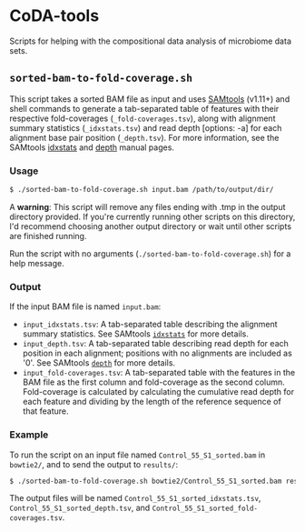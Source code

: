 # CoDA-tools

Scripts for helping with the compositional data analysis of microbiome data sets.

## `sorted-bam-to-fold-coverage.sh`

This script takes a sorted BAM file as input and uses [SAMtools](http://samtools.sourceforge.net/) (v1.11+) and shell commands to generate a tab-separated table of features with their respective fold-coverages (`_fold-coverages.tsv`), along with alignment summary statistics (`_idxstats.tsv`) and read depth \[options: -a\] for each alignment base pair position (`_depth.tsv`). For more information, see the SAMtools [idxstats](https://www.htslib.org/doc/samtools-idxstats.html) and [depth](http://www.htslib.org/doc/samtools-depth.html) manual pages.

### Usage

```bash
$ ./sorted-bam-to-fold-coverage.sh input.bam /path/to/output/dir/
```

A **warning**: This script will remove any files ending with .tmp in the output directory provided. If you're currently running other scripts on this directory, I'd recommend choosing another output directory or wait until other scripts are finished running.

Run the script with no arguments (`./sorted-bam-to-fold-coverage.sh`) for a help message.

### Output

If the input BAM file is named `input.bam`:

* `input_idxstats.tsv`: A tab-separated table describing the alignment summary statistics. See SAMtools [`idxstats`](https://www.htslib.org/doc/samtools-idxstats.html) for more details.
* `input_depth.tsv`: A tab-separated table describing read depth for each position in each alignment; positions with no alignments are included as '0'. See SAMtools [`depth`](http://www.htslib.org/doc/samtools-depth.html) for more details.
* `input_fold-coverages.tsv`: A tab-separated table with the features in the BAM file as the first column and fold-coverage as the second column. Fold-coverage is calculated by calculating the cumulative read depth for each feature and dividing by the length of the reference sequence of that feature.

### Example

To run the script on an input file named `Control_55_S1_sorted.bam` in `bowtie2/`, and to send the output to `results/`:

```bash
$ ./sorted-bam-to-fold-coverage.sh bowtie2/Control_55_S1_sorted.bam results/
```

The output files will be named `Control_55_S1_sorted_idxstats.tsv`, `Control_55_S1_sorted_depth.tsv`, and `Control_55_S1_sorted_fold-coverages.tsv`.
